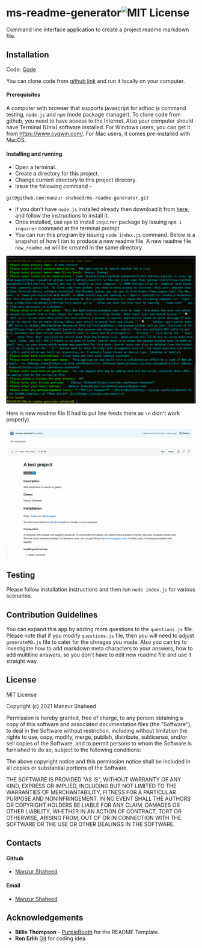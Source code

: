 # ms-readme-generator![MIT License](https://img.shields.io/badge/License-MIT-blue.svg)
Command line interface application to create a project readme markdown file.
## Installation
Code: [Code](https://github.com/manzur-shaheed/ms-readme-generator) 

You can clone code from [github link](https://github.com/manzur-shaheed/ms-readme-generator) and run it locally on your computer. 
#### Prerequisites 
A computer with browser that supports javascript for adhoc js command testing, ```node.js``` and ```npm``` (node package manager). To clone code from github, you need to have aceess to the Internet. Also your computer should have Terminal (Unix) software installed. For Windows users, you can get it from https://www.cygwin.com/. For Mac users, it comes pre-installed with MacOS. 
#### Installing and running 
- Open a terminal.
- Create a directory for this project.
- Change current directory to this project direcory.
- Issue the following command -
```
git@github.com:manzur-shaheed/ms-readme-generator.git
```
- If you don't have ```node.js``` installed already then download it from [here](https://nodejs.org/en/download/), and follow the instructions to install it.
- Once installed, use ```npm``` to install ```inquirer``` package by issuing ```npm i inquirer``` command at the terminal prompt.
- You can run this program by issuing ```node index.js``` command. Below is a snapshot of how I ran to produce a new readme file. A new readme file ```new_readme.md``` will be created in the same directory.

![new_readme](./images/readme-generator.png)

Here is new readme file (I had to put line feeds there as ```\n``` didn't work properly).

![example](./images/readme-generator-test.gif)

## Testing
Please follow installation instructions and then run ```node index.js``` for various scenarios.
## Contribution Guidelines
You can expand this app by adding more questions to the ```questions.js``` file. Please note that if you modify ```questions.js``` file, then you will need to adjust ```generateMD.js``` file to cater for the chnages you made. Also you can try to investigate how to add markdown meta characters to your answers, how to add multiline answers, so you don't have to edit new readme file and use it straight way.
## License
MIT License

Copyright (c) 2021 Manzur Shaheed

Permission is hereby granted, free of charge, to any person obtaining a copy of this software and associated documentation files (the "Software"), to deal in the Software without restriction, including without limitation the rights to use, copy, modify, merge, publish, distribute, sublicense, and/or sell copies of the Software, and to permit persons to whom the Software is furnished to do so, subject to the following conditions:

The above copyright notice and this permission notice shall be included in all copies or substantial portions of the Software.

THE SOFTWARE IS PROVIDED "AS IS", WITHOUT WARRANTY OF ANY KIND, EXPRESS OR IMPLIED, INCLUDING BUT NOT LIMITED TO THE WARRANTIES OF MERCHANTABILITY, FITNESS FOR A PARTICULAR PURPOSE AND NONINFRINGEMENT. IN NO EVENT SHALL THE AUTHORS OR COPYRIGHT HOLDERS BE LIABLE FOR ANY CLAIM, DAMAGES OR OTHER LIABILITY, WHETHER IN AN ACTION OF CONTRACT, TORT OR OTHERWISE, ARISING FROM, OUT OF OR IN CONNECTION WITH THE SOFTWARE OR THE USE OR OTHER DEALINGS IN THE SOFTWARE.
## Contacts
#### Github
- [Manzur Shaheed](https://github.com/manzur-shaheed/)
#### Email
- [Manzur Shaheed](mailto:shaheed_manzur@yahoo.com)
## Acknowledgements
* **Billie Thompson** - [PurpleBooth](https://github.com/PurpleBooth) for the README Template.
* **Ron Erlih** [Git](https://github.com/ronerlih) for coding idea.
